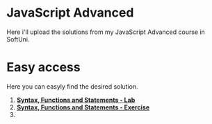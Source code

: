 # JavaScript Advanced
Here i'll upload the solutions from my JavaScript Advanced course in SoftUni.

# Easy access
Here you can easyly find the desired solution.

1. [**Syntax, Functions and Statements - Lab**](https://github.com/StanchosCodes/SoftUni-JavaScript-Advanced/tree/main/Syntax%2C%20Functions%20and%20Statements%20-%20Lab)
2. [**Syntax, Functions and Statements - Exercise**](https://github.com/StanchosCodes/SoftUni-JavaScript-Advanced/tree/main/Syntax%2C%20Functions%20and%20Statements%20-%20Exercise)
3. 
